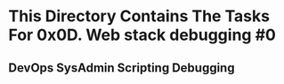 # This Directory Contains The Tasks For 0x0D. Web stack debugging #0

## DevOps SysAdmin Scripting Debugging

